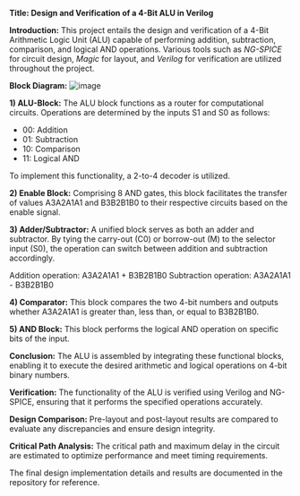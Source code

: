**Title: Design and Verification of a 4-Bit ALU in Verilog**

**Introduction:**
This project entails the design and verification of a 4-Bit Arithmetic Logic Unit (ALU) capable of performing addition, subtraction, comparison, and logical AND operations. Various tools such as _NG-SPICE_ for circuit design, _Magic_ for layout, and _Verilog_ for verification are utilized throughout the project.

**Block Diagram:**
![image](https://github.com/priyamandot/Design-and-Verification-of-a-4Bit-ALU/assets/139869341/16731152-347a-47b2-b207-6b440b2456f9)

**1) ALU-Block:**
The ALU block functions as a router for computational circuits. Operations are determined by the inputs S1 and S0 as follows:
- 00: Addition
- 01: Subtraction
- 10: Comparison
- 11: Logical AND

To implement this functionality, a 2-to-4 decoder is utilized.

**2) Enable Block:**
Comprising 8 AND gates, this block facilitates the transfer of values A3A2A1A1 and B3B2B1B0 to their respective circuits based on the enable signal.

**3) Adder/Subtractor:**
A unified block serves as both an adder and subtractor. By tying the carry-out (C0) or borrow-out (M) to the selector input (S0), the operation can switch between addition and subtraction accordingly.

Addition operation: A3A2A1A1 + B3B2B1B0
Subtraction operation: A3A2A1A1 - B3B2B1B0

**4) Comparator:**
This block compares the two 4-bit numbers and outputs whether A3A2A1A1 is greater than, less than, or equal to B3B2B1B0.

**5) AND Block:**
This block performs the logical AND operation on specific bits of the input.

**Conclusion:**
The ALU is assembled by integrating these functional blocks, enabling it to execute the desired arithmetic and logical operations on 4-bit binary numbers.

**Verification:**
The functionality of the ALU is verified using Verilog and NG-SPICE, ensuring that it performs the specified operations accurately.

**Design Comparison:**
Pre-layout and post-layout results are compared to evaluate any discrepancies and ensure design integrity.

**Critical Path Analysis:**
The critical path and maximum delay in the circuit are estimated to optimize performance and meet timing requirements.

The final design implementation details and results are documented in the repository for reference.
